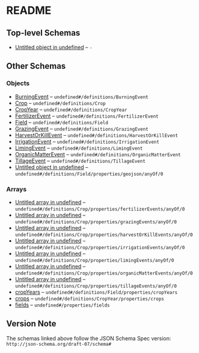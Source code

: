 # README

## Top-level Schemas

-   [Untitled object in undefined](./specification.md "Represents the document sent to the customer for payment") – `-`

## Other Schemas

### Objects

-   [BurningEvent](./specification-definitions-burningevent.md) – `undefined#/definitions/BurningEvent`
-   [Crop](./specification-definitions-crop.md) – `undefined#/definitions/Crop`
-   [CropYear](./specification-definitions-cropyear.md) – `undefined#/definitions/CropYear`
-   [FertilizerEvent](./specification-definitions-fertilizerevent.md) – `undefined#/definitions/FertilizerEvent`
-   [Field](./specification-definitions-field.md) – `undefined#/definitions/Field`
-   [GrazingEvent](./specification-definitions-grazingevent.md) – `undefined#/definitions/GrazingEvent`
-   [HarvestOrKillEvent](./specification-definitions-harvestorkillevent.md) – `undefined#/definitions/HarvestOrKillEvent`
-   [IrrigationEvent](./specification-definitions-irrigationevent.md) – `undefined#/definitions/IrrigationEvent`
-   [LimingEvent](./specification-definitions-limingevent.md) – `undefined#/definitions/LimingEvent`
-   [OrganicMatterEvent](./specification-definitions-organicmatterevent.md) – `undefined#/definitions/OrganicMatterEvent`
-   [TillageEvent](./specification-definitions-tillageevent.md) – `undefined#/definitions/TillageEvent`
-   [Untitled object in undefined](./specification-definitions-field-properties-geojson-anyof-0.md) – `undefined#/definitions/Field/properties/geojson/anyOf/0`

### Arrays

-   [Untitled array in undefined](./specification-definitions-crop-properties-fertilizerevents-anyof-0.md) – `undefined#/definitions/Crop/properties/fertilizerEvents/anyOf/0`
-   [Untitled array in undefined](./specification-definitions-crop-properties-grazingevents-anyof-0.md) – `undefined#/definitions/Crop/properties/grazingEvents/anyOf/0`
-   [Untitled array in undefined](./specification-definitions-crop-properties-harvestorkillevents-anyof-0.md) – `undefined#/definitions/Crop/properties/harvestOrKillEvents/anyOf/0`
-   [Untitled array in undefined](./specification-definitions-crop-properties-irrigationevents-anyof-0.md) – `undefined#/definitions/Crop/properties/irrigationEvents/anyOf/0`
-   [Untitled array in undefined](./specification-definitions-crop-properties-limingevents-anyof-0.md) – `undefined#/definitions/Crop/properties/limingEvents/anyOf/0`
-   [Untitled array in undefined](./specification-definitions-crop-properties-organicmatterevents-anyof-0.md) – `undefined#/definitions/Crop/properties/organicMatterEvents/anyOf/0`
-   [Untitled array in undefined](./specification-definitions-crop-properties-tillageevents-anyof-0.md) – `undefined#/definitions/Crop/properties/tillageEvents/anyOf/0`
-   [cropYears](./specification-definitions-field-properties-cropyears.md) – `undefined#/definitions/Field/properties/cropYears`
-   [crops](./specification-definitions-cropyear-properties-crops.md) – `undefined#/definitions/CropYear/properties/crops`
-   [fields](./specification-properties-fields.md) – `undefined#/properties/fields`

## Version Note

The schemas linked above follow the JSON Schema Spec version: `http://json-schema.org/draft-07/schema#`
